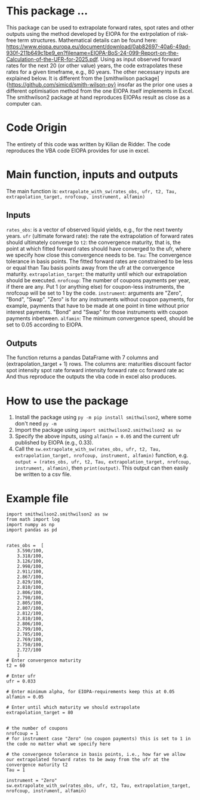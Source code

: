 # This package ...
This package can be used to extrapolate forward rates, spot rates and other outputs using the method developed by EIOPA for the extrpolation of risk-free term structures. Mathematical details can be found here: https://www.eiopa.europa.eu/document/download/0ab82697-40a6-49ad-930f-211b649c1be9_en?filename=EIOPA-BoS-24-099-Report-on-the-Calculation-of-the-UFR-for-2025.pdf.
Using as input observed forward rates for the next 20 (or other value) years,
the code extrapolates these rates for a given timeframe, e.g., 80 years. The other necessary inputs are explained below.
It is different from the [smithwilson package]{https://github.com/simicd/smith-wilson-py} insofar as the prior one uses a different optimisation method from the one EIOPA itself implements in Excel. The smithwilson2 package at hand reproduces EIOPAs result as close as a computer can.

# Code Origin
The entirety of this code was written by Kilian de Ridder.
The code reproduces the VBA code EIOPA provides for use in excel.

# Main function, inputs and outputs
The main function is:
```extrapolate_with_sw(rates_obs, ufr, t2, Tau, extrapolation_target, nrofcoup, instrument, alfamin)```

## Inputs
```rates_obs```: is a vector of observed liquid yields, e.g., for the next twenty years.
```ufr``` (ultimate forward rate): the rate the extrapolation of forward rates should ultimately converge to
```t2```: the convergence maturity, that is, the point at which fitted forward rates should have converged to the ufr, where we specify how close this convergence needs to be.
```Tau```: The convergence tolerance in basis points. The fitted forward rates are constrained to be less or equal than Tau basis points away from the ufr at the convergence maturity.
```extrapolation_target```: the maturity until which our extrapolation should be executed.
```nrofcoup```: The number of coupons payments per year, if there are any. Put 1 (or anything else) for coupon-less instruments, the nrofcoup will be set to 1 by the code.
```instrument```: arguments are "Zero", "Bond", "Swap". "Zero" is for any instruments without coupon payments, for example, payments that have to be made at one point in time without prior interest payments. "Bond" and "Swap" for those instruments with coupon payments inbetween.
```alfamin```: The minimum convergence speed, should be set to 0.05 according to EIOPA.

## Outputs
The function returns a pandas DataFrame with 7 columns and (extrapolation_target + 1) rows. The columns are:
maturities
discount factor
spot intensity
spot rate
forward intensity
forward rate cc
forward rate ac
And thus reproduce the outputs the vba code in excel also produces.

# How to use the package
1. Install the package using ```py -m pip install smithwilson2```, where some don't need ```py -m```
2. Import the package using ```import smithwilson2.smithwilson2 as sw```
3. Specify the above inputs, using ```alfamin = 0.05``` and the current ufr published by EIOPA (e.g., 0.33).
4. Call the ```sw.extrapolate_with_sw(rates_obs, ufr, t2, Tau, extrapolation_target, nrofcoup, instrument, alfamin)``` function, e.g.
```output = (rates_obs, ufr, t2, Tau, extrapolation_target, nrofcoup, instrument, alfamin)```, then
```print(output)```.
This output can then easily be written to a csv file.

# Example file
```
import smithwilson2.smithwilson2 as sw
from math import log
import numpy as np
import pandas as pd


rates_obs =  [
    3.590/100,
    3.318/100,
    3.126/100,
    2.998/100,
    2.911/100,
    2.867/100,
    2.829/100,
    2.810/100,
    2.806/100,
    2.798/100,
    2.805/100,
    2.807/100,
    2.812/100,
    2.810/100,
    2.806/100,
    2.799/100,
    2.785/100,
    2.769/100,
    2.750/100,
    2.727/100
    ]
# Enter convergence maturity
t2 = 60

# Enter ufr
ufr = 0.033

# Enter minimum alpha, for EIOPA-requirements keep this at 0.05
alfamin = 0.05

# Enter until which maturity we should extrapolate
extrapolation_target = 80


# the number of coupons
nrofcoup = 1
# for instrument case "Zero" (no coupon payments) this is set to 1 in the code no matter what we specify here

# the convergence tolerance in basis points, i.e., how far we allow our extrapolated forward rates to be away from the ufr at the convergence maturity t2
Tau = 1

instrument = "Zero"
sw.extrapolate_with_sw(rates_obs, ufr, t2, Tau, extrapolation_target, nrofcoup, instrument, alfamin)

```




